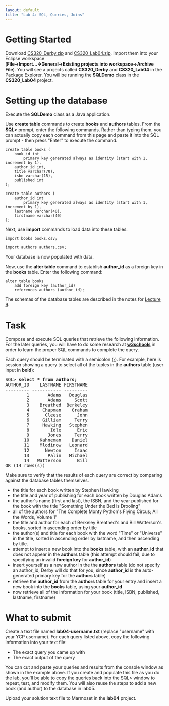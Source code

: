 ```yaml
---
layout: default
title: "Lab 4: SQL, Queries, Joins"
---
```


Getting Started
===============

Download [CS320\_Derby.zip](../resources/CS320_Derby.zip) and [CS320\_Lab04.zip](CS320_Lab04.zip). Import them into your Eclipse workspace<br> (**File-\>Import...-\>General-\>Existing projects into workspace-\>Archive File**). You will see a projects called **CS320\_Derby** and **CS320\_Lab04** in the Package Explorer.  You will be running the **SQLDemo** class in the **CS320_Lab04** project.

Setting up the database
=======================

Execute the **SQLDemo** class as a Java application.

Use **create table** commands to create **books** and **authors** tables. From the **SQL\>** prompt, enter the following commands.  Rather than typing them, you can actually copy each command from this page and paste it into the SQL prompt - then press "Enter" to execute the command.

    create table books (
        book_id int
            primary key generated always as identity (start with 1, increment by 1),
        author_id int,
        title varchar(70),
        isbn varchar(15),
        published int
    );

    create table authors (
        author_id int
            primary key generated always as identity (start with 1, increment by 1),
        lastname varchar(40),
        firstname varchar(40)
    );

Next, use **import** commands to load data into these tables:

    import books books.csv;

    import authors authors.csv;

Your database is now populated with data.

Now, use the **alter table** command to establish **author_id** as a foreign key in the **books** table.  Enter the following command:

    alter table books
        add foreign key (author_id)
        references authors (author_id);
    
The schemas of the database tables are described in the notes for [Lecture 9](../lectures/lecture09.html).

Task
====

Compose and execute SQL queries that retrieve the following information.  For the later queries, you will have to do some research at **[w3schools](http://www.w3schools.com/sql/default.asp)** in order to learn the proper SQL commands to complete the query.

Each query should be terminated with a semicolon (**;**). For example, here is session showing a query to select all of the tuples in the **authors** table (user input in **bold**):

<pre>
SQL> <b>select * from authors;</b>
AUTHOR_ID    LASTNAME FIRSTNAME
--------- ----------- ---------
        1       Adams   Douglas
        2       Adams     Scott
        3    Breathed  Berkeley
        4     Chapman    Graham
        5      Cleese      John
        6     Gilliam     Terry
        7     Hawking   Stephen
        8        Idle      Eric
        9       Jones     Terry
       10    Kahneman    Daniel
       11    Mlodinow   Leonard
       12      Newton     Isaac
       13       Palin   Michael
       14   Watterson      Bill
OK (14 rows(s))
</pre>

Make sure to verify that the results of each query are correct by comparing against the  database tables themselves.

-   the title for each book written by Stephen Hawking
-   the title and year of publishing for each book written by Douglas Adams
-   the author's name (first and last), the ISBN, and the year published for the book with the title "Something Under the Bed is Drooling"
-   all of the authors for "The Complete Monty Python's Flying Circus; All the Words, Volume 1"
-	the title and author for each of Berkeley Breathed's and Bill Watterson's books, sorted in ascending order by title
-   the author(s) and title for each book with the word "Time" or "Universe" in the title, sorted in ascending order by lastname, and then ascending by title.
-   attempt to insert a new book into the **books** table, with an **author_id** that does not appear in the **authors** table (this attempt should fail, due to specifying an invalid **foreign key** for **author_id**)
-   insert yourself as a new author in the the **authors** table (do not specify an author_id, Derby will do that for you, since **author_id** is the auto-generated primary key for the **authors** table)
-   retrieve the **author_id** from the **authors** table for your entry and insert a new book into the **books** table, using your **author_id**
-   now retrieve all of the information for your book (title, ISBN, published, lastname, firstname)

# What to submit

Create a text file named **lab04-username.txt** (replace "username" with your YCP username).  For each query listed above, copy the following information into your text file:

* The exact query you came up with
* The exact output of the query

You can cut and paste your queries and results from the console window as shown in the example above.  If you create and populate this file as you do the lab, you'll be able to copy the queries back into the SQL> window to repeat, test, and modify them.  You will also reuse the steps to add a new book (and author) to the database in lab05.

Upload your solution text file to Marmoset in the **lab04** project.
